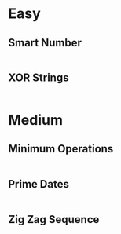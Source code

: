 # Easy

## Smart Number

```python

```

## XOR Strings

```python

```

# Medium

## Minimum Operations

```python

```

## Prime Dates

```python

```

## Zig Zag Sequence

```python

```